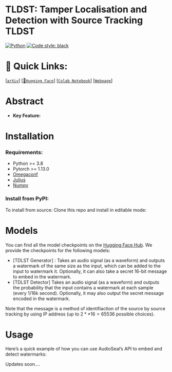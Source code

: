 # TLDST: Tamper Localisation and Detection with Source Tracking TLDST

<a href="https://www.python.org/"><img alt="Python" src="https://img.shields.io/badge/-Python 3.8+-blue?style=for-the-badge&logo=python&logoColor=white"></a>
<a href="https://black.readthedocs.io/en/stable/"><img alt="Code style: black" src="https://img.shields.io/badge/code%20style-black-black.svg?style=for-the-badge&labelColor=gray"></a>

# :rocket: Quick Links:

[[`arXiv`](https://arxiv.org/abs/2401.17264)]
[[🤗`Hugging Face`](https://huggingface.co/facebook/audioseal)]
[[`Colab Notebook`](https://colab.research.google.com/github/facebookresearch/audioseal/blob/master/examples/colab.ipynb)]
[[`Webpage`](https://pierrefdz.github.io/publications/audioseal/)]

# Abstract

- **Key Feature:**

# Installation

### Requirements:

- Python >= 3.8
- Pytorch >= 1.13.0
- [Omegaconf](https://omegaconf.readthedocs.io/)
- [Julius](https://pypi.org/project/julius/)
- [Numpy](https://pypi.org/project/numpy/)

### Install from PyPI:

To install from source: Clone this repo and install in editable mode:

# Models

You can find all the model checkpoints on the [Hugging Face Hub](https://huggingface.co/). We provide the checkpoints for the following models:

- [TDLST Generator] :
  Takes an audio signal (as a waveform) and outputs a watermark of the same size as the input, which can be added to the input to watermark it. Optionally, it can also take a secret 16-bit message to embed in the watermark.
- [TDLST Detector]
  Takes an audio signal (as a waveform) and outputs the probability that the input contains a watermark at each sample (every 1/16k second). Optionally, it may also output the secret message encoded in the watermark.

Note that the message is a method of identifiaction of the source by source tracking by using IP address (up to $2**16=65536$ possible choices).

# Usage

Here’s a quick example of how you can use AudioSeal’s API to embed and detect watermarks:

Updates soon....
